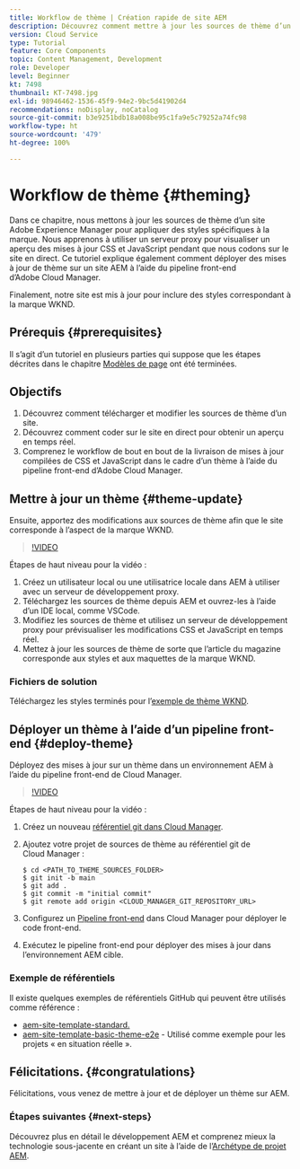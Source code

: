 ```yaml
---
title: Workflow de thème | Création rapide de site AEM
description: Découvrez comment mettre à jour les sources de thème d’un site Adobe Experience Manager pour appliquer des styles spécifiques à la marque. Découvrez comment utiliser un serveur proxy pour afficher un aperçu en direct des mises à jour CSS et JavaScript. Ce tutoriel explique également comment déployer des mises à jour de thème sur un site AEM à l’aide du pipeline front-end d’Adobe Cloud Manager.
version: Cloud Service
type: Tutorial
feature: Core Components
topic: Content Management, Development
role: Developer
level: Beginner
kt: 7498
thumbnail: KT-7498.jpg
exl-id: 98946462-1536-45f9-94e2-9bc5d41902d4
recommendations: noDisplay, noCatalog
source-git-commit: b3e9251bdb18a008be95c1fa9e5c79252a74fc98
workflow-type: ht
source-wordcount: '479'
ht-degree: 100%

---
```


# Workflow de thème {#theming}

Dans ce chapitre, nous mettons à jour les sources de thème d’un site Adobe Experience Manager pour appliquer des styles spécifiques à la marque. Nous apprenons à utiliser un serveur proxy pour visualiser un aperçu des mises à jour CSS et JavaScript pendant que nous codons sur le site en direct. Ce tutoriel explique également comment déployer des mises à jour de thème sur un site AEM à l’aide du pipeline front-end d’Adobe Cloud Manager.

Finalement, notre site est mis à jour pour inclure des styles correspondant à la marque WKND.

## Prérequis {#prerequisites}

Il s’agit d’un tutoriel en plusieurs parties qui suppose que les étapes décrites dans le chapitre [Modèles de page](./page-templates.md) ont été terminées.

## Objectifs

1. Découvrez comment télécharger et modifier les sources de thème d’un site.
1. Découvrez comment coder sur le site en direct pour obtenir un aperçu en temps réel.
1. Comprenez le workflow de bout en bout de la livraison de mises à jour compilées de CSS et JavaScript dans le cadre d’un thème à l’aide du pipeline front-end d’Adobe Cloud Manager.

## Mettre à jour un thème {#theme-update}

Ensuite, apportez des modifications aux sources de thème afin que le site corresponde à l’aspect de la marque WKND.

>[!VIDEO](https://video.tv.adobe.com/v/332918?quality=12&learn=on)

Étapes de haut niveau pour la vidéo :

1. Créez un utilisateur local ou une utilisatrice locale dans AEM à utiliser avec un serveur de développement proxy.
1. Téléchargez les sources de thème depuis AEM et ouvrez-les à l’aide d’un IDE local, comme VSCode.
1. Modifiez les sources de thème et utilisez un serveur de développement proxy pour prévisualiser les modifications CSS et JavaScript en temps réel.
1. Mettez à jour les sources de thème de sorte que l’article du magazine corresponde aux styles et aux maquettes de la marque WKND.

### Fichiers de solution

Téléchargez les styles terminés pour l’[exemple de thème WKND](assets/theming/WKND-THEME-src-1.1.zip).

## Déployer un thème à l’aide d’un pipeline front-end {#deploy-theme}

Déployez des mises à jour sur un thème dans un environnement AEM à l’aide du pipeline front-end de Cloud Manager.

>[!VIDEO](https://video.tv.adobe.com/v/338722?quality=12&learn=on)

Étapes de haut niveau pour la vidéo :

1. Créez un nouveau [référentiel git dans Cloud Manager](https://experienceleague.adobe.com/docs/experience-manager-cloud-manager/content/managing-code/repositories.html?lang=fr).
1. Ajoutez votre projet de sources de thème au référentiel git de Cloud Manager :

   ```shell
   $ cd <PATH_TO_THEME_SOURCES_FOLDER>
   $ git init -b main
   $ git add .
   $ git commit -m "initial commit"
   $ git remote add origin <CLOUD_MANAGER_GIT_REPOSITORY_URL>
   ```

1. Configurez un [Pipeline front-end](https://experienceleague.adobe.com/docs/experience-manager-cloud-service/implementing/using-cloud-manager/cicd-pipelines/introduction-ci-cd-pipelines.html?lang=fr) dans Cloud Manager pour déployer le code front-end.
1. Exécutez le pipeline front-end pour déployer des mises à jour dans l’environnement AEM cible.

### Exemple de référentiels

Il existe quelques exemples de référentiels GitHub qui peuvent être utilisés comme référence :

* [aem-site-template-standard.](https://github.com/adobe/aem-site-template-standard)
* [aem-site-template-basic-theme-e2e](https://github.com/adobe/aem-site-template-standard-theme-e2e) - Utilisé comme exemple pour les projets « en situation réelle ».

## Félicitations. {#congratulations}

Félicitations, vous venez de mettre à jour et de déployer un thème sur AEM.

### Étapes suivantes {#next-steps}

Découvrez plus en détail le développement AEM et comprenez mieux la technologie sous-jacente en créant un site à l’aide de l’[Archétype de projet AEM](../project-archetype/overview.md).
